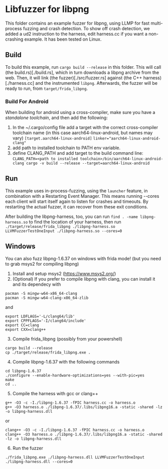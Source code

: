 # Libfuzzer for libpng

This folder contains an example fuzzer for libpng, using LLMP for fast multi-process fuzzing and crash detection.
To show off crash detection, we added a ud2 instruction to the harness, edit harness.cc if you want a non-crashing example.
It has been tested on Linux.

## Build

To build this example, run `cargo build --release` in this folder.
This will call (the build.rs)[./build.rs], which in turn downloads a libpng archive from the web.
Then, it will link (the fuzzer)[./src/fuzzer.rs] against (the C++ harness)[./harness.cc] and the instrumented `libpng`.
Afterwards, the fuzzer will be ready to run, from `target/frida_libpng`.

### Build For Android
When building for android using a cross-compiler, make sure you have a _standalone toolchain_, and then add the following:
1. In the ~/.cargo/config file add a target with the correct cross-compiler toolchain name (in this case aarch64-linux-android, but names may vary)
`[target.aarch64-linux-android]`
`linker="aarch64-linux-android-clang"`
2. add path to installed toolchain to PATH env variable.
3. define CLANG_PATH and add target to the build command line:
`CLANG_PATH=<path to installed toolchain>/bin/aarch64-linux-android-clang cargo -v build --release --target=aarch64-linux-android`

## Run

This example uses in-process-fuzzing, using the `launcher` feature, in combination with a Restarting Event Manager.
This means running --cores each client will start itself again to listen for crashes and timeouts.
By restarting the actual fuzzer, it can recover from these exit conditions.

After building the libpng-harness, too, you can run `find . -name libpng-harness.so` to find the location of your harness, then run
`./target/release/frida_libpng ./libpng-harness.so LLVMFuzzerTestOneInput ./libpng-harness.so --cores=0`

## Windows
You can also fuzz libpng-1.6.37 on windows with frida mode!
(but you need to grab msys2 for compiling libpng)

1. Install and setup msys2 (https://www.msys2.org/) 
2. (Optional) If you prefer to compile libpng with clang, you can install it and its dependecy with
```
pacman -S mingw-w64-x86_64-clang
pacman -S mingw-w64-clang-x86_64-zlib
```
and
```
export LDFLAGS='-L/clang64/lib'
export CPPFLAGS='-I/clang64/include'
export CC=clang
export CXX=clang++
```
3. Compile frida_libpng (possibly from your powershell)
```
cargo build --release
cp ./target/release/frida_libpng.exe .
```
4. Compile libpng-1.6.37 with the following commands 
```
cd libpng-1.6.37
./configure --enable-hardware-optimizations=yes --with-pic=yes
make
cd ..
```
5. Compile the harness with gcc or clang++
```
g++ -O3 -c -I./libpng-1.6.37 -fPIC harness.cc -o harness.o
g++ -O3 harness.o ./libpng-1.6.37/.libs/libpng16.a -static -shared -lz -o libpng-harness.dll
```
or
```
clang++ -O3 -c -I./libpng-1.6.37 -fPIC harness.cc -o harness.o
clang++ -O3 harness.o ./libpng-1.6.37/.libs/libpng16.a -static -shared -lz -o libpng-harness.dll
```
6. Run the fuzzer
```
./frida_libpng.exe ./libpng-harness.dll LLVMFuzzerTestOneInput ./libpng-harness.dll --cores=0
```